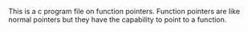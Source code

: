 This is a c program file on function pointers. Function pointers are like normal pointers but they have the capability to point to a function.
